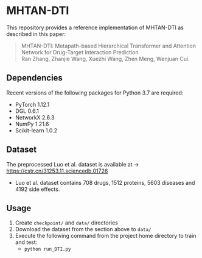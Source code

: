 # MHTAN-DTI

This repository provides a reference implementation of MHTAN-DTI as described in this paper:
> MHTAN-DTI: Metapath-based Hierarchical Transformer and Attention Network for Drug-Target Interaction Prediction<br>
> Ran Zhang, Zhanjie Wang, Xuezhi Wang, Zhen Meng, Wenjuan Cui.<br>


## Dependencies

Recent versions of the following packages for Python 3.7 are required:
* PyTorch 1.12.1
* DGL 0.6.1
* NetworkX 2.6.3
* NumPy 1.21.6
* Scikit-learn 1.0.2


## Dataset

The preprocessed Luo et al. dataset is available at -> https://cstr.cn/31253.11.sciencedb.01726
* Luo et al. dataset contains 708 drugs, 1512 proteins, 5603 diseases and 4192 side effects.

## Usage

1. Create `checkpoint/` and `data/` directories
2. Download the dataset from the section above to `data/`
3. Execute the following command from the project home directory to train and test:
    * `python run_DTI.py`
